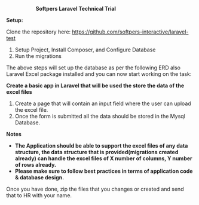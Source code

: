 


`			`**Softpers Laravel Technical Trial** 


**Setup:** 


Clone the repository here:  <https://github.com/softpers-interactive/laravel-test>

1. Setup Project, Install Composer, and Configure Database
1. Run the migrations

The  above steps will set up the database as per the following ERD also Laravel Excel package installed and you can now start working on the task: 










**Create a basic app in Laravel that will be used the store the data of the excel files**

1. Create a page that will contain an input field where the user can upload the excel file.
1. Once the form is submitted all the data should be stored in the Mysql Database.


**Notes**

- **The Application should be able to support the excel files of any data structure, the data structure that is provided(migrations created already) can handle the excel files of X number of columns, Y number of rows already.**
- **Please make sure to follow best practices in terms of application code & database design.**  


Once you have done, zip the files that you changes or created and send that to HR with your name. 
